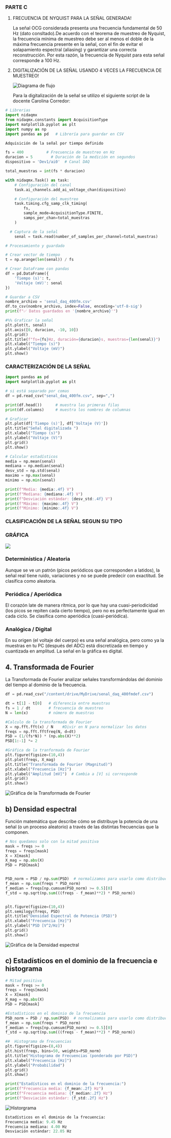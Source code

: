 ### PARTE C
1. FRECUENCIA DE NYQUIST PARA LA SEÑAL GENERADA!
   
   La señal OCG considerada presenta una frecuencia fundamental de 50 Hz (dato consltado).De acuerdo con el teorema de muestreo de Nyquist, la frecuencia mínima 
   de muestreo debe ser al menos el doble de la máxima frecuencia presente en la señal, con el fin de evitar el solapamiento espectral (aliasing) y garantizar 
   una correcta reconstrucción. Por esta razón, la frecuencia de Nyquist para esta señal corresponde a 100 Hz.

2. DIGITALIZACIÓN DE LA SEÑAL USANDO 4 VECES LA FRECUENCIA DE MUESTREO!

   ![Diagrama de flujo](https://github.com/TomasCobos-rgb/INFORME-2-LAB-SE-ALES-/blob/main/Im%C3%A1genes%20Parte%20A/Grafica%20Diagrama%20de%20Flujo%20Profesional%20Beige%20(3).png?raw=true)

   Para la digitalización de la señal se utilizo el siguiente script de la docente Carolina Corredor:
   
``` Python
# Librerias
import nidaqmx
from nidaqmx.constants import AcquisitionType
import matplotlib.pyplot as plt
import numpy as np
import pandas as pd   # Librería para guardar en CSV

```

``` Python
Adquisición de la señal por tiempo definido

fs = 400          # Frecuencia de muestreo en Hz
duracion = 5        # Duración de la medición en segundos
dispositivo = 'Dev1/ai0'  # Canal DAQ

total_muestras = int(fs * duracion)

with nidaqmx.Task() as task:
    # Configuración del canal
    task.ai_channels.add_ai_voltage_chan(dispositivo)

    # Configuración del muestreo
    task.timing.cfg_samp_clk_timing(
        fs,
        sample_mode=AcquisitionType.FINITE,
        samps_per_chan=total_muestras
    )

```

``` Python
  # Captura de la señal
    senal = task.read(number_of_samples_per_channel=total_muestras)
```

``` Python
# Procesamiento y guardado

# Crear vector de tiempo
t = np.arange(len(senal)) / fs

# Crear DataFrame con pandas
df = pd.DataFrame({
    'Tiempo (s)': t,
    'Voltaje (mV)': senal
})

# Guardar a CSV
nombre_archivo = 'senal_daq_400fm.csv'
df.to_csv(nombre_archivo, index=False, encoding='utf-8-sig')
print(f"✅ Datos guardados en '{nombre_archivo}'")

#%% Graficar la señal
plt.plot(t, senal)
plt.axis([0, duracion, -10, 10])
plt.grid()
plt.title(f"fs={fs}Hz, duración={duracion}s, muestras={len(senal)}")
plt.xlabel("Tiempo (s)")
plt.ylabel("Voltaje (mV)")
plt.show()
```
### CARACTERIZACIÓN DE LA SEÑAL 
``` Python
import pandas as pd
import matplotlib.pyplot as plt

# si está separado por comas
df = pd.read_csv("senal_daq_400fm.csv", sep=",")

print(df.head())      # muestra las primeras filas
print(df.columns)     # muestra los nombres de columnas

# Graficar
plt.plot(df['Tiempo (s)'], df['Voltaje (V)'])
plt.title("Señal digitalizada ")
plt.xlabel("Tiempo (s)")
plt.ylabel("Voltaje (V)")
plt.grid()
plt.show()

# Calcular estadísticos
media = np.mean(senal)
mediana = np.median(senal)
desv_std = np.std(senal)
maximo = np.max(senal)
minimo = np.min(senal)

print(f"Media: {media:.4f} V")
print(f"Mediana: {mediana:.4f} V")
print(f"Desviación estándar: {desv_std:.4f} V")
print(f"Máximo: {maximo:.4f} V")
print(f"Mínimo: {minimo:.4f} V")
``` 

### CLASIFICACIÓN DE LA SEÑAL SEGUN SU TIPO

### GRÁFICA
![](https://github.com/TomasCobos-rgb/INFORME-2-LAB-SE-ALES-/blob/main/Im%C3%A1genes%20Parte%20A/imagen_2025-09-09_195036244.png?raw=true)

### Determinística / Aleatoria
Aunque se ve un patrón (picos periódicos que corresponden a latidos), la señal real tiene ruido, variaciones y no se puede predecir con exactitud.
Se clasifica como aleatoria.

### Periódica / Aperiódica
El corazón late de manera rítmica, por lo que hay una cuasi-periodicidad (los picos se repiten cada cierto tiempo), pero no es perfectamente igual en cada ciclo.
Se clasifica como aperiódica (cuasi-periódica).
### Analógica / Digital
En su origen (el voltaje del cuerpo) es una señal analógica, pero como ya la muestras en tu PC (después del ADC) está discretizada en tiempo y cuantizada en amplitud.
La señal en la gráfica es digital.



## 4. Transformada de Fourier

   La Transformada de Fourier analizar señales transformándolas del dominio del tiempo al dominio de la frecuencia.



``` Python
df = pd.read_csv("/content/drive/MyDrive/senal_daq_400fmdef.csv")

dt = t[1] - t[0]   # diferencia entre muestras
fs = 1 / dt        # frecuencia de muestreo
N = len(x)         # número de muestras

#Calculo de la transformada de Fourier
X = np.fft.fft(x) / N    #Divir en N para normalizar los datos
freqs = np.fft.fftfreq(N, d=dt)
PSD = (1/(fs*N)) * (np.abs(X)**2)
PSD[1:-1] *= 2

#Gráfica de la tranformada de Fourier
plt.figure(figsize=(10,4))
plt.plot(freqs, X_mag)
plt.title("Transformada de Fourier (Magnitud)")
plt.xlabel("Frecuencia [Hz]")
plt.ylabel("Amplitud [mV]")  # Cambia a [V] si corresponde
plt.grid()
plt.show()

```
![Gráfica de la Transformada de Fourier](https://github.com/TomasCobos-rgb/INFORME-2-LAB-SE-ALES-/blob/5f4672b112f2bc2e6317a7efc16f58fb44492fc8/Im%C3%A1genes%20Parte%20A/Transformada%20de%20Fourier.png)


## b) Densidad espectral
Función matemática que describe cómo se distribuye la potencia de una señal (o un proceso aleatorio) a través de las distintas frecuencias que la componen.
``` Python
# Nos quedamos solo con la mitad positiva
mask = freqs >= 0
freqs = freqs[mask]
X = X[mask]
X_mag = np.abs(X)
PSD = PSD[mask]   


PSD_norm = PSD / np.sum(PSD)  # normalizamos para usarlo como distribución
f_mean = np.sum(freqs * PSD_norm)
f_median = freqs[np.cumsum(PSD_norm) >= 0.5][0]
f_std = np.sqrt(np.sum(((freqs - f_mean)**2) * PSD_norm))


plt.figure(figsize=(10,4))
plt.semilogy(freqs, PSD)
plt.title("Densidad Espectral de Potencia (PSD)")
plt.xlabel("Frecuencia [Hz]")
plt.ylabel("PSD [V^2/Hz]")  
plt.grid()
plt.show()

```
![Gráfica de la Densidad espectral](https://github.com/TomasCobos-rgb/INFORME-2-LAB-SE-ALES-/blob/3da4b001baeb15108e276e55302dd1d1761eb778/Im%C3%A1genes%20Parte%20A/Densidad%20espectral.png)

## c) Estadísticos en el dominio de la frecuencia e histograma
```python
# Mitad positiva
mask = freqs >= 0
freqs = freqs[mask]
X = X[mask]
X_mag = np.abs(X)
PSD = PSD[mask]   

#Estadísticos en el dominio de la frecuencia
PSD_norm = PSD / np.sum(PSD)  # normalizamos para usarlo como distribución
f_mean = np.sum(freqs * PSD_norm)
f_median = freqs[np.cumsum(PSD_norm) >= 0.5][0]
f_std = np.sqrt(np.sum(((freqs - f_mean)**2) * PSD_norm))

##  Histograma de frecuencias
plt.figure(figsize=(8,4))
plt.hist(freqs, bins=50, weights=PSD_norm)
plt.title("Histograma de Frecuencias (ponderado por PSD)")
plt.xlabel("Frecuencia [Hz]")
plt.ylabel("Probabilidad")
plt.grid()
plt.show()

print("Estadísticos en el dominio de la frecuencia:")
print(f"Frecuencia media: {f_mean:.2f} Hz")
print(f"Frecuencia mediana: {f_median:.2f} Hz")
print(f"Desviación estándar: {f_std:.2f} Hz")
```
![Historgrama](https://github.com/TomasCobos-rgb/INFORME-2-LAB-SE-ALES-/blob/861d914653e223ac6585068da6eb3ce040fd75a1/Im%C3%A1genes%20Parte%20A/Histograma%20PSD.png)
```python
Estadísticos en el dominio de la frecuencia:
Frecuencia media: 9.45 Hz
Frecuencia mediana: 4.00 Hz
Desviación estándar: 22.05 Hz
```

